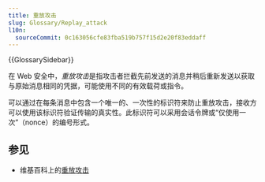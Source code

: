 ```yaml
---
title: 重放攻击
slug: Glossary/Replay_attack
l10n:
  sourceCommit: 0c163056cfe83fba519b757f15d2e20f83eddaff
---
```


{{GlossarySidebar}}

在 Web 安全中，*重放攻击*是指攻击者拦截先前发送的消息并稍后重新发送以获取与原始消息相同的凭据，可能使用不同的有效载荷或指令。

可以通过在每条消息中包含一个唯一的、一次性的标识符来防止重放攻击，接收方可以使用该标识符验证传输的真实性。此标识符可以采用会话令牌或“仅使用一次”（nonce）的编号形式。

## 参见

- 维基百科上的[重放攻击](https://zh.wikipedia.org/wiki/重放攻击)
